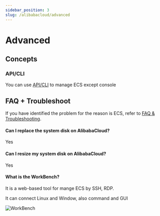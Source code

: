 ```yaml
---
sidebar_position: 3
slug: /alibabacloud/advanced
---
```


# Advanced

## Concepts

### API/CLI

You can use [API/CLI](https://next.api.aliyun.com/) to manage ECS except console

## FAQ + Troubleshoot  

If you have identified the problem for the reason is ECS, refer to [FAQ & Troubleshooting](https://www.alibabacloud.com/help/en/doc-detail/127067.html).

#### Can I replace the system disk on AlibabaCloud?

Yes

#### Can I resize my system disk on AlibabaCloud?

Yes

#### What is the WorkBench?

It is a web-based tool for mange ECS by SSH, RDP.   

It can connect Linux and Window, also command and GUI

![WorkBench](http://libs.websoft9.com/Websoft9/DocsPicture/en/aliyun/aliyun-workbench-websoft9.png)

